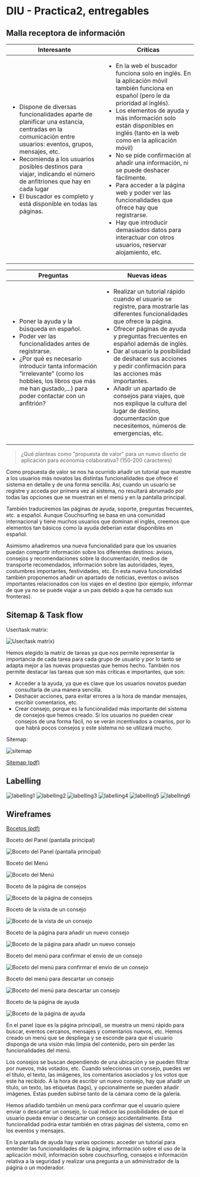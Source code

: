 # DIU - Practica2, entregables

## Malla receptora de información 

| Interesante | Críticas   |
| ------------- | ------- |
| <ul><li>Dispone de diversas funcionalidades aparte de planificar una estancia, centradas en la comunicación entre usuarios: eventos, grupos, mensajes, etc.</li><li>Recomienda a los usuarios posibles destinos para viajar, indicando el número de anfitriones que hay en cada lugar</li><li> El buscador es completo y está disponible en todas las páginas.</li></ul> | <ul><li>En la web el buscador funciona solo en inglés. En la aplicación móvil también funciona en español (pero le da prioridad al inglés).</li><li>Los elementos de ayuda y más información solo están disponibles en inglés (tanto en la web como en la aplicación móvil)</li><li>No se pide confirmación al añadir una información, ni se puede deshacer fácilmente.</li><li>Para acceder a la página web y poder ver las funcionalidades que ofrece hay que registrarse.</li><li>Hay que introducir demasiados datos para interactuar con otros usuarios, reservar alojamiento, etc.</li></ul>|




| Preguntas | Nuevas ideas |
| ------------- | ------- |
|<ul><li>Poner la ayuda y la búsqueda en español.</li><li>Poder ver las funcionalidades antes de registrarse.</li><li>¿Por qué es necesario introducir tanta información “irrelevante” (como los hobbies, los libros que más me han gustado,...) para poder contactar con un anfitrión?</li></ul> | <ul><li>Realizar un tutorial rápido cuando el usuario se registre, para mostrarle las diferentes funcionalidades que ofrece la página.</li><li>Ofrecer páginas de ayuda y preguntas frecuentes en español además de inglés.</li><li>Dar al usuario la posibilidad de deshacer sus acciones y pedir confirmación para las acciones más importantes.</li><li>Añadir un apartado de consejos para viajes, que nos explique la cultura del lugar de destino, documentación que necesitemos, números de emergencias, etc.</li></ul>|


>  ¿Qué planteas como "propuesta de valor" para un nuevo diseño de aplicación para economia colaborativa?
> (150-200 caracteres)

Como propuesta de valor se nos ha ocurrido añadir un tutorial que muestre a los usuarios más novatos las distintas funcionalidades que ofrece el sistema en detalle y de una forma sencilla. Así, cuando un usuario se registre y acceda por primera vez al sistema, no resultará abrumado por todas las opciones que se muestran en el menú y en la pantalla principal.

También traduciremos las páginas de ayuda, soporte, preguntas frecuentes, etc. a español. Aunque Couchsurfing se basa en una comunidad internacional y tiene muchos usuarios que dominan el inglés, creemos que elementos tan básicos como la ayuda deberían estar disponibles en español.

Asimismo añadiremos una nueva funcionalidad para que los usuarios puedan compartir información sobre los diferentes destinos: avisos, consejos y recomendaciones sobre la documentación, medios de transporte recomendados, información sobre las autoridades, leyes, costumbres importantes, festividades, etc. En esta nueva funcionalidad también proponemos añadir un apartado de noticias, eventos o avisos importantes relacionados con los viajes en el destino (por ejemplo, informar de que ya no se puede viajar a un país debido a que ha cerrado sus fronteras).

## Sitemap & Task flow 

User/task matrix:

![User/task matrix)](img/UserTaskMatrix.jpg) 

Hemos elegido la matriz de tareas ya que nos permite representar la importancia de cada tarea para cada grupo de usuario y por lo tanto se adapta mejor a las nuevas propuestas que hemos hecho. También nos permite destacar las tareas que son más críticas e importantes, que son:
* Acceder a la ayuda, ya que es clave que los usuarios novatos puedan consultarla de una manera sencilla.
* Deshacer acciones, para evitar errores a la hora de mandar mensajes, escribir comentarios, etc.
* Crear consejo, porque es la funcionalidad más importante del sistema de consejos que hemos creado. Si los usuarios no pueden crear consejos de una forma fácil, no se  verán incentivados a crearlos, por lo que habrá pocos consejos y este sistema no se utilizará mucho.

Sitemap:


![sitemap](img/sitemap.jpg)



[Sitemap (pdf)](sitemap.pdf) 

## Labelling 

![labelling1](img/labelling1.jpg)
![labelling2](img/labelling2.jpg) 
![labelling3](img/labelling3.jpg) 
![labelling4](img/labelling4.jpg) 
![labelling5](img/labelling5.jpg)
![labelling6](img/labelling6.jpg) 

## Wireframes

[Bocetos (pdf)](BocetoLofi.pdf)

Boceto del Panel (pantalla principal)


![Boceto del Panel (pantalla principal)](img/BocetoPanel.jpg) 

Boceto del Menú


![Boceto del Menú](img/BocetoMenu.jpg) 

Boceto de la página de consejos


![Boceto de la página de consejos](img/BocetoListaConsejos.jpg) 

 Boceto de la vista de un consejo

![Boceto de la vista de un consejo](img/BocetoConsejo.jpg)

Boceto de la página para añadir un nuevo consejo


![Boceto de la página para añadir un nuevo consejo](img/BocetoNuevoConsejo.jpg)

 Boceto del menú para confirmar el envío de un consejo

 
![Boceto del menú para confirmar el envío de un consejo](img/BocetoConfirmacionEnvio.jpg)

Boceto del menú para descartar un consejo


![Boceto del menú para descartar un consejo](img/BocetoDescartar.jpg) 

Boceto de la página de ayuda


![Boceto de la página de ayuda](img/BocetoAyuda.jpg) 


En el panel (que es la página principal), se muestra un menú rápido para buscar, eventos cercanos, mensajes y comentarios nuevos, etc.
Hemos creado un menú que se despliega y se esconde para que el usuario disponga de una visión más limpia del contenido, pero sin perder las funcionalidades del menú.


Los consejos se buscan dependiendo de una ubicación y se pueden filtrar por nuevos, más votados, etc. Cuando seleccionas un consejo, puedes ver el título, el texto, las imágenes, los comentarios asociados y los votos que este ha recibido.
A la hora de escribir un nuevo consejo, hay que añadir un título, un texto, las etiquetas (tags), y opcionalmente se pueden añadir imágenes. Estas pueden subirse tanto de la cámara como de la galería. 


Hemos añadido también un menú para confirmar que el usuario quiere enviar o descartar un consejo, lo cual reduce las posibilidades de que el usuario pueda enviar o descartar un consejo accidentalmente. Esta funcionalidad podría estar también en otras páginas del sistema, como en los eventos y mensajes.


En la pantalla de ayuda hay varias opciones: acceder un tutorial para entender las funcionalidades de la página, información sobre el uso de la aplicación móvil,  información sobre couchsurfing, consejos e información relativa a la seguridad y realizar una pregunta a un administrador de la página o un moderador.
